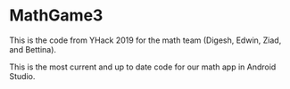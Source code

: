 # MathGame3
This is the code from YHack 2019 for the math team (Digesh, Edwin, Ziad, and Bettina). 

This is the most current and up to date code for our math app in Android Studio.

